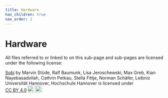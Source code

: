 ```yaml
---
title: Hardware
has_children: true
nav_order: 2
---
```


# Hardware
All files referred to or linked to on this sub-page and sub-pages are licensed under the following license:

<p xmlns:cc="http://creativecommons.org/ns#" xmlns:dct="http://purl.org/dc/terms/"><a property="dct:title" rel="cc:attributionURL" href="https://marvinstuede.github.io/Sobi/">Sobi</a> by <span property="cc:attributionName">Marvin Stüde, Ralf Baumunk, Lisa Jeroschewski, Max Greb, Kian Nayebasadollah, Cathrin Petkau, Stella Fittje, Norman Schäfer, Leibniz Universität Hannover, Hochschule Hannover</span> is licensed under <a href="http://creativecommons.org/licenses/by/4.0/?ref=chooser-v1" target="_blank" rel="license noopener noreferrer" style="display:inline-block;">CC BY 4.0<img style="height:22px!important;margin-left:3px;vertical-align:text-bottom;" src="https://mirrors.creativecommons.org/presskit/icons/cc.svg?ref=chooser-v1"><img style="height:22px!important;margin-left:3px;vertical-align:text-bottom;" src="https://mirrors.creativecommons.org/presskit/icons/by.svg?ref=chooser-v1"></a></p>
